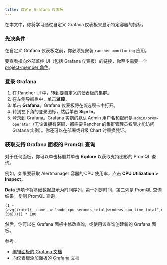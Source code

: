 ```yaml
---
title: 自定义 Grafana 仪表板
---
```


在本文中，你将学习通过自定义 Grafana 仪表板来显示特定容器的指标。

### 先决条件

在自定义 Grafana 仪表板之前，你必须先安装 `rancher-monitoring` 应用。

要查看指向外部监控 UI（包括 Grafana 仪表板）的链接，你至少需要一个 [project-member 角色](../../../integrations-in-rancher/monitoring-and-alerting/rbac-for-monitoring.md#具有-rancher-权限的用户)。

### 登录 Grafana

1. 在 Rancher UI 中，转到要自定义的仪表板的集群。
1. 在左侧导航栏中，单击**监控**。
1. 单击 **Grafana**。Grafana 仪表板将在新选项卡中打开。
1. 转到左下角的登录图标，然后单击 **Sign In**。
1. 登录到 Grafana。Grafana 实例的默认 Admin 用户名和密码是 `admin/prom-operator`（无论谁拥有密码，都需要 Rancher 的集群管理员权限才能访问 Grafana 实例）。你还可以在部署或升级 Chart 时替换凭证。


### 获取支持 Grafana 面板的 PromQL 查询

对于任何面板，你可以单击标题并单击 **Explore** 以获取支持图形的 PromQL 查询。

例如，如果要获取 Alertmanager 容器的 CPU 使用率，点击 **CPU Utilization > Inspect**。

**Data** 选项卡将基础数据显示为时间序列，第一列是时间，第二列是 PromQL 查询结果。复制 PromQL 查询。

```
(1 - (avg(irate({__name__=~"node_cpu_seconds_total|windows_cpu_time_total",mode="idle"}[5m])))) * 100
```

然后，你可以在 Grafana 面板中修改查询，或使用该查询创建新的 Grafana 面板。

参考：

- [编辑面板的 Grafana 文档](https://grafana.com/docs/grafana/latest/panels/panel-editor/)
- [向仪表板添加面板的 Grafana 文档](https://grafana.com/docs/grafana/latest/panels/add-a-panel/)